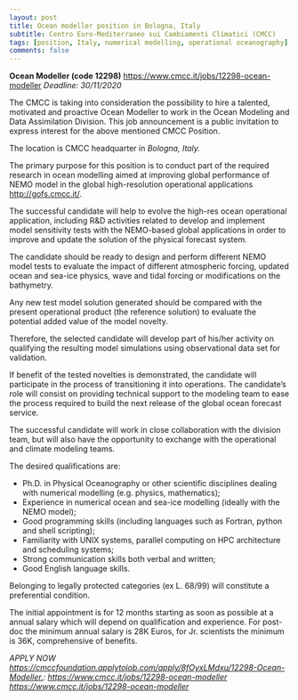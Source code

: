 ```yaml
---
layout: post
title: Ocean modeller position in Bologna, Italy
subtitle: Centro Euro-Mediterraneo sui Cambiamenti Climatici (CMCC)
tags: [position, Italy, numerical modelling, operational oceanography]
comments: false
---
```


**Ocean Modeller (code 12298)**
<https://www.cmcc.it/jobs/12298-ocean-modeller>
*Deadline: 30/11/2020*

The CMCC is taking into consideration the possibility to hire a talented,
motivated and proactive Ocean Modeller to work in the Ocean Modeling and
Data Assimilation Division.
This job announcement is a public invitation to express interest for the
above mentioned CMCC Position.

The location is CMCC headquarter in *Bologna, Italy.*

The primary purpose for this position is to conduct part of the required
research in ocean modelling aimed at improving global performance of NEMO
model in the global high-resolution operational applications
http://gofs.cmcc.it/.

The successful candidate will help to evolve the high-res ocean operational
application, including R&D activities related to develop and implement
model sensitivity tests with the NEMO-based global applications in order to
improve and update the solution of the physical forecast system.

The candidate should be ready to design and perform different NEMO model
tests to evaluate the impact of different atmospheric forcing, updated
ocean and sea-ice physics, wave and tidal forcing or modifications on the
bathymetry.

Any new test model solution generated should be compared with the present
operational product (the reference solution) to evaluate the potential
added value of the model novelty.

Therefore, the selected candidate will develop part of his/her activity on
qualifying the resulting model simulations using observational data set for
validation.

If benefit of the tested novelties is demonstrated, the candidate will
participate in the process of transitioning it into operations. The
candidate’s role will consist on providing technical support to the
modeling team to ease the process required to build the next release of the
global ocean forecast service.

The successful candidate will work in close collaboration with the division
team, but will also have the opportunity to exchange with the operational
and climate modeling teams.

The desired qualifications are:

   - Ph.D. in Physical Oceanography or other scientific disciplines dealing
   with numerical modelling (e.g. physics, mathematics);
   - Experience in numerical ocean and sea-ice modelling (ideally with the
   NEMO model);
   - Good programming skills (including languages such as Fortran, python
   and shell scripting);
   - Familiarity with UNIX systems, parallel computing on HPC architecture
   and scheduling systems;
   - Strong communication skills both verbal and written;
   - Good English language skills.

Belonging to legally protected categories (ex L. 68/99) will constitute a
preferential condition.

The initial appointment is for 12 months starting as soon as possible at a
annual salary which will depend on qualification and experience. For
post-doc the minimum annual salary is 28K Euros, for Jr. scientists the
minimum is 36K, comprehensive of benefits.

*APPLY NOW
<https://cmccfoundation.applytojob.com/apply/8fOyxLMdxu/12298-Ocean-Modeller.>:
https://www.cmcc.it/jobs/12298-ocean-modeller
<https://www.cmcc.it/jobs/12298-ocean-modeller>*
